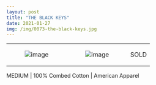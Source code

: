 ```yaml
---
layout: post
title: "THE BLACK KEYS"
date: 2021-01-27
img: /img/0073-the-black-keys.jpg
---
```




<table style="width:100%;"><tr><td style="vertical-align:top;">
      <figure class="tmblr-full" data-orig-height="2048" data-orig-width="1365" data-orig-src="https://concertshirts.netlify.app/shirts/0073/0073-01.jpg"><img src="https://64.media.tumblr.com/7260b1ddd62c6fb136e26762bb377887/c065844bcc9e4905-22/s540x810/100ef03e15e361eede7d068d2b578efb161a5af1.jpg" data-orig-height="2048" data-orig-width="1365" data-orig-src="https://concertshirts.netlify.app/shirts/0073/0073-01.jpg" alt="image"/></figure></td>
    <td style="vertical-align:top;">
      <figure class="tmblr-full" data-orig-height="2048" data-orig-width="1365" data-orig-src="https://concertshirts.netlify.app/shirts/0073/0073-02.jpg"><img src="https://64.media.tumblr.com/00fe261891ca3766eb64eb96842f3343/c065844bcc9e4905-1c/s540x810/9fda92dee45757eb8ae04284c012762f9345a8f2.jpg" data-orig-height="2048" data-orig-width="1365" data-orig-src="https://concertshirts.netlify.app/shirts/0073/0073-02.jpg" alt="image"/></figure></td><td class="sold-overlay"><p class="sold-text">SOLD</p></td>
  </tr></table><p>
  MEDIUM | 100% Combed Cotton | American Apparel
</p>
